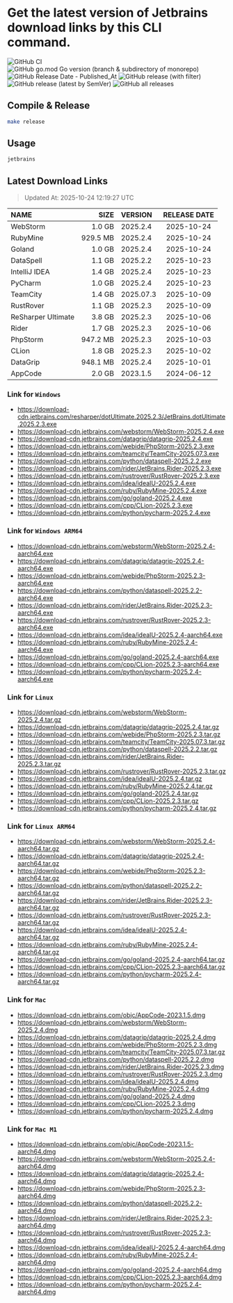 # Get the latest version of Jetbrains download links by this CLI command.

![GitHub CI](https://github.com/designinlife/jetbrains/actions/workflows/ci.yml/badge.svg)
![GitHub go.mod Go version (branch & subdirectory of monorepo)](https://img.shields.io/github/go-mod/go-version/designinlife/jetbrains/master)
![GitHub Release Date - Published_At](https://img.shields.io/github/release-date/designinlife/jetbrains)
![GitHub release (with filter)](https://img.shields.io/github/v/release/designinlife/jetbrains)
![GitHub release (latest by SemVer)](https://img.shields.io/github/downloads/designinlife/jetbrains/v1.1.12/total)
![GitHub all releases](https://img.shields.io/github/downloads/designinlife/jetbrains/total)

## Compile & Release

```bash
make release
```

## Usage

```bash
jetbrains
```

## Latest Download Links

> Updated At: 2025-10-24 12:19:27 UTC

| NAME | SIZE | VERSION | RELEASE DATE |
| :-- | --: | :-- | :--: |
| WebStorm | 1.0 GB | 2025.2.4 | 2025-10-24 |
| RubyMine | 929.5 MB | 2025.2.4 | 2025-10-24 |
| Goland | 1.0 GB | 2025.2.4 | 2025-10-24 |
| DataSpell | 1.1 GB | 2025.2.2 | 2025-10-23 |
| IntelliJ IDEA | 1.4 GB | 2025.2.4 | 2025-10-23 |
| PyCharm | 1.0 GB | 2025.2.4 | 2025-10-23 |
| TeamCity | 1.4 GB | 2025.07.3 | 2025-10-09 |
| RustRover | 1.1 GB | 2025.2.3 | 2025-10-09 |
| ReSharper Ultimate | 3.8 GB | 2025.2.3 | 2025-10-06 |
| Rider | 1.7 GB | 2025.2.3 | 2025-10-06 |
| PhpStorm | 947.2 MB | 2025.2.3 | 2025-10-03 |
| CLion | 1.8 GB | 2025.2.3 | 2025-10-02 |
| DataGrip | 948.1 MB | 2025.2.4 | 2025-10-01 |
| AppCode | 2.0 GB | 2023.1.5 | 2024-06-12 |

### Link for `Windows`

* <https://download-cdn.jetbrains.com/resharper/dotUltimate.2025.2.3/JetBrains.dotUltimate.2025.2.3.exe>
* <https://download-cdn.jetbrains.com/webstorm/WebStorm-2025.2.4.exe>
* <https://download-cdn.jetbrains.com/datagrip/datagrip-2025.2.4.exe>
* <https://download-cdn.jetbrains.com/webide/PhpStorm-2025.2.3.exe>
* <https://download-cdn.jetbrains.com/teamcity/TeamCity-2025.07.3.exe>
* <https://download-cdn.jetbrains.com/python/dataspell-2025.2.2.exe>
* <https://download-cdn.jetbrains.com/rider/JetBrains.Rider-2025.2.3.exe>
* <https://download-cdn.jetbrains.com/rustrover/RustRover-2025.2.3.exe>
* <https://download-cdn.jetbrains.com/idea/ideaIU-2025.2.4.exe>
* <https://download-cdn.jetbrains.com/ruby/RubyMine-2025.2.4.exe>
* <https://download-cdn.jetbrains.com/go/goland-2025.2.4.exe>
* <https://download-cdn.jetbrains.com/cpp/CLion-2025.2.3.exe>
* <https://download-cdn.jetbrains.com/python/pycharm-2025.2.4.exe>

### Link for `Windows ARM64`

* <https://download-cdn.jetbrains.com/webstorm/WebStorm-2025.2.4-aarch64.exe>
* <https://download-cdn.jetbrains.com/datagrip/datagrip-2025.2.4-aarch64.exe>
* <https://download-cdn.jetbrains.com/webide/PhpStorm-2025.2.3-aarch64.exe>
* <https://download-cdn.jetbrains.com/python/dataspell-2025.2.2-aarch64.exe>
* <https://download-cdn.jetbrains.com/rider/JetBrains.Rider-2025.2.3-aarch64.exe>
* <https://download-cdn.jetbrains.com/rustrover/RustRover-2025.2.3-aarch64.exe>
* <https://download-cdn.jetbrains.com/idea/ideaIU-2025.2.4-aarch64.exe>
* <https://download-cdn.jetbrains.com/ruby/RubyMine-2025.2.4-aarch64.exe>
* <https://download-cdn.jetbrains.com/go/goland-2025.2.4-aarch64.exe>
* <https://download-cdn.jetbrains.com/cpp/CLion-2025.2.3-aarch64.exe>
* <https://download-cdn.jetbrains.com/python/pycharm-2025.2.4-aarch64.exe>

### Link for `Linux`

* <https://download-cdn.jetbrains.com/webstorm/WebStorm-2025.2.4.tar.gz>
* <https://download-cdn.jetbrains.com/datagrip/datagrip-2025.2.4.tar.gz>
* <https://download-cdn.jetbrains.com/webide/PhpStorm-2025.2.3.tar.gz>
* <https://download-cdn.jetbrains.com/teamcity/TeamCity-2025.07.3.tar.gz>
* <https://download-cdn.jetbrains.com/python/dataspell-2025.2.2.tar.gz>
* <https://download-cdn.jetbrains.com/rider/JetBrains.Rider-2025.2.3.tar.gz>
* <https://download-cdn.jetbrains.com/rustrover/RustRover-2025.2.3.tar.gz>
* <https://download-cdn.jetbrains.com/idea/ideaIU-2025.2.4.tar.gz>
* <https://download-cdn.jetbrains.com/ruby/RubyMine-2025.2.4.tar.gz>
* <https://download-cdn.jetbrains.com/go/goland-2025.2.4.tar.gz>
* <https://download-cdn.jetbrains.com/cpp/CLion-2025.2.3.tar.gz>
* <https://download-cdn.jetbrains.com/python/pycharm-2025.2.4.tar.gz>

### Link for `Linux ARM64`

* <https://download-cdn.jetbrains.com/webstorm/WebStorm-2025.2.4-aarch64.tar.gz>
* <https://download-cdn.jetbrains.com/datagrip/datagrip-2025.2.4-aarch64.tar.gz>
* <https://download-cdn.jetbrains.com/webide/PhpStorm-2025.2.3-aarch64.tar.gz>
* <https://download-cdn.jetbrains.com/python/dataspell-2025.2.2-aarch64.tar.gz>
* <https://download-cdn.jetbrains.com/rider/JetBrains.Rider-2025.2.3-aarch64.tar.gz>
* <https://download-cdn.jetbrains.com/rustrover/RustRover-2025.2.3-aarch64.tar.gz>
* <https://download-cdn.jetbrains.com/idea/ideaIU-2025.2.4-aarch64.tar.gz>
* <https://download-cdn.jetbrains.com/ruby/RubyMine-2025.2.4-aarch64.tar.gz>
* <https://download-cdn.jetbrains.com/go/goland-2025.2.4-aarch64.tar.gz>
* <https://download-cdn.jetbrains.com/cpp/CLion-2025.2.3-aarch64.tar.gz>
* <https://download-cdn.jetbrains.com/python/pycharm-2025.2.4-aarch64.tar.gz>

### Link for `Mac`

* <https://download-cdn.jetbrains.com/objc/AppCode-2023.1.5.dmg>
* <https://download-cdn.jetbrains.com/webstorm/WebStorm-2025.2.4.dmg>
* <https://download-cdn.jetbrains.com/datagrip/datagrip-2025.2.4.dmg>
* <https://download-cdn.jetbrains.com/webide/PhpStorm-2025.2.3.dmg>
* <https://download-cdn.jetbrains.com/teamcity/TeamCity-2025.07.3.tar.gz>
* <https://download-cdn.jetbrains.com/python/dataspell-2025.2.2.dmg>
* <https://download-cdn.jetbrains.com/rider/JetBrains.Rider-2025.2.3.dmg>
* <https://download-cdn.jetbrains.com/rustrover/RustRover-2025.2.3.dmg>
* <https://download-cdn.jetbrains.com/idea/ideaIU-2025.2.4.dmg>
* <https://download-cdn.jetbrains.com/ruby/RubyMine-2025.2.4.dmg>
* <https://download-cdn.jetbrains.com/go/goland-2025.2.4.dmg>
* <https://download-cdn.jetbrains.com/cpp/CLion-2025.2.3.dmg>
* <https://download-cdn.jetbrains.com/python/pycharm-2025.2.4.dmg>

### Link for `Mac M1`

* <https://download-cdn.jetbrains.com/objc/AppCode-2023.1.5-aarch64.dmg>
* <https://download-cdn.jetbrains.com/webstorm/WebStorm-2025.2.4-aarch64.dmg>
* <https://download-cdn.jetbrains.com/datagrip/datagrip-2025.2.4-aarch64.dmg>
* <https://download-cdn.jetbrains.com/webide/PhpStorm-2025.2.3-aarch64.dmg>
* <https://download-cdn.jetbrains.com/python/dataspell-2025.2.2-aarch64.dmg>
* <https://download-cdn.jetbrains.com/rider/JetBrains.Rider-2025.2.3-aarch64.dmg>
* <https://download-cdn.jetbrains.com/rustrover/RustRover-2025.2.3-aarch64.dmg>
* <https://download-cdn.jetbrains.com/idea/ideaIU-2025.2.4-aarch64.dmg>
* <https://download-cdn.jetbrains.com/ruby/RubyMine-2025.2.4-aarch64.dmg>
* <https://download-cdn.jetbrains.com/go/goland-2025.2.4-aarch64.dmg>
* <https://download-cdn.jetbrains.com/cpp/CLion-2025.2.3-aarch64.dmg>
* <https://download-cdn.jetbrains.com/python/pycharm-2025.2.4-aarch64.dmg>

